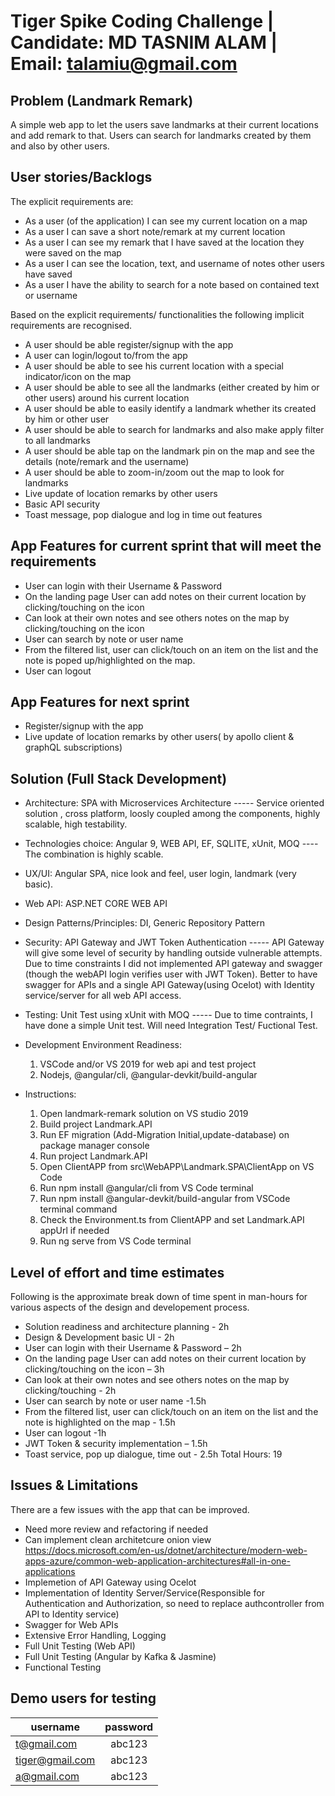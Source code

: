 Tiger Spike Coding Challenge | Candidate: MD TASNIM ALAM | Email: talamiu@gmail.com
===================================================================================

Problem (Landmark Remark)
-------------------------
A simple web app to let the users save landmarks at their current locations and add remark to that. Users can search for landmarks created by them and also by other users.

User stories/Backlogs
-------------------
The explicit requirements are:  
-	As a user (of the application) I can see my current location on a map  
-	As a user I can save a short note/remark at my current location  
-	As a user I can see my remark that I have saved at the location they were saved on the map  
-	As a user I can see the location, text, and user­name of notes other users have saved  
-	As a user I have the ability to search for a note based on contained text or user­name 

Based on the explicit requirements/ functionalities the following implicit requirements are recognised.
-	A user should be able register/signup with the app
-	A user can login/logout to/from the app
-	A user should be able to see his current location with a special indicator/icon on the map
-	A user should be able to see all the landmarks (either created by him or other users) around his current location
-	A user should be able to easily identify a landmark whether its created by him or other user
-	A user should be able to search for landmarks and also make apply filter to all landmarks
-	A user should be able tap on the landmark pin on the map and see the details (note/remark and the username)
-	A user should be able to zoom-in/zoom out the map to look for landmarks
-	Live update of location remarks by other users
-	Basic API security
-	Toast message, pop dialogue and log in time out features

App Features for current sprint that will meet the requirements
---------------------------------------------------------------

-	User can login with their Username & Password
-	On the landing page User can add notes on their current location by clicking/touching on the icon
-	Can look at their own notes and see others notes on the map by clicking/touching on the icon
-	User can search by note or user name
-	From the filtered list, user can click/touch on an item on the list and the note is poped up/highlighted on the map.
-	User can logout

App Features for next sprint
----------------------------

-	Register/signup with the app
-	Live update of location remarks by other users( by apollo client & graphQL subscriptions)

Solution (Full Stack Development)
--------

* Architecture: SPA with Microservices Architecture ----- Service oriented solution , cross platform, loosly coupled among the components, highly scalable, high testability. 

* Technologies choice: Angular 9, WEB API, EF, SQLITE, xUnit, MOQ ---- The combination is highly scable.

* UX/UI: Angular SPA, nice look and feel, user login, landmark (very basic). 

* Web API: ASP.NET CORE WEB API

* Design Patterns/Principles: DI, Generic Repository Pattern

* Security: API Gateway and JWT Token Authentication ----- API Gateway will give some level of security by handling outside vulnerable attempts. Due to time constraints I did not implemented API gateway and swagger (though the webAPI login verifies user with JWT Token). Better to have swagger for APIs and a single API Gateway(using Ocelot) with Identity service/server for all web API access.

* Testing: Unit Test using xUnit with MOQ ----- Due to time contraints, I have done a simple Unit test. Will need Integration Test/ Fuctional Test.


* Development Environment Readiness: 
   1. VSCode and/or VS 2019 for web api and test project
   2. Nodejs, @angular/cli, @angular-devkit/build-angular
  

* Instructions: 
   1. Open landmark-remark solution on VS studio 2019 
   2. Build project Landmark.API 
   3. Run EF migration (Add-Migration Initial,update-database) on package manager console
   4. Run project Landmark.API
   4. Open ClientAPP from src\WebAPP\Landmark.SPA\ClientApp on VS Code
   5. Run npm install @angular/cli from VS Code terminal
   6. Run npm install @angular-devkit/build-angular from VSCode terminal command
   7. Check the Environment.ts from ClientAPP and set Landmark.API appUrl if needed
   8. Run ng serve from VS Code terminal
                

Level of effort and time estimates
----------------------------------
Following is the approximate break down of time spent in man-hours for various aspects of the design and developement process.
*  Solution readiness and architecture planning - 2h
*  Design & Development basic UI - 2h
*  User can login with their Username & Password – 2h
*  On the landing page User can add notes on their current location by clicking/touching on the icon – 3h
*  Can look at their own notes and see others notes on the map by clicking/touching - 2h
*  User can search by note or user name -1.5h
*  From the filtered list, user can click/touch on an item on the list and the note is highlighted on the map - 1.5h
*  User can logout -1h 
*  JWT Token & security implementation – 1.5h
*  Toast service, pop up dialogue, time out - 2.5h
Total Hours: 19

Issues & Limitations
--------------------
There are a few issues with the app that can be improved.
 * Need more review and refactoring if needed
 * Can implement clean architetcure onion view https://docs.microsoft.com/en-us/dotnet/architecture/modern-web-apps-azure/common-web-application-architectures#all-in-one-applications
 * Implemetion of API Gateway using Ocelot
 * Implementation of Identity Server/Service(Responsible for Authentication and Authorization, so need to replace authcontroller from API to Identity service)
 * Swagger for Web APIs
 * Extensive Error Handling, Logging
 * Full Unit Testing (Web API)
 * Full Unit Testing (Angular by Kafka & Jasmine)
 * Functional Testing

Demo users for testing
----------------------
| username       |password|
| -------        | :-----:|
| t@gmail.com    | abc123 |
| tiger@gmail.com| abc123 |
| a@gmail.com    | abc123 |



